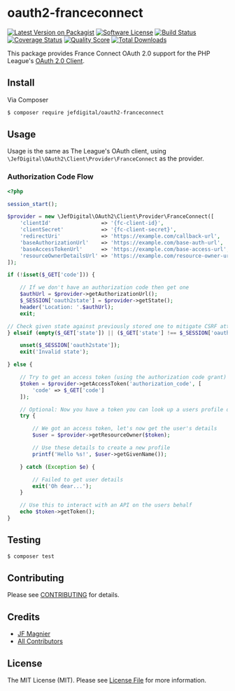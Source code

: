 # oauth2-franceconnect

[![Latest Version on Packagist][ico-version]][link-packagist]
[![Software License][ico-license]](LICENSE.md)
[![Build Status][ico-travis]][link-travis]
[![Coverage Status][ico-scrutinizer]][link-scrutinizer]
[![Quality Score][ico-code-quality]][link-code-quality]
[![Total Downloads][ico-downloads]][link-downloads]

This package provides France Connect OAuth 2.0 support for the PHP League's [OAuth 2.0 Client](https://github.com/thephpleague/oauth2-client).

## Install

Via Composer

``` bash
$ composer require jefdigital/oauth2-franceconnect
```

## Usage

Usage is the same as The League's OAuth client, using `\JefDigital\OAuth2\Client\Provider\FranceConnect` as the provider.

### Authorization Code Flow

```php
<?php

session_start();

$provider = new \JefDigital\OAuth2\Client\Provider\FranceConnect([
    'clientId'                => '{fc-client-id}',
    'clientSecret'            => '{fc-client-secret}',
    'redirectUri'             => 'https://example.com/callback-url',
    'baseAuthorizationUrl'    => 'https://example.com/base-auth-url',
    'baseAccessTokenUrl'      => 'https://example.com/base-access-url',
    'resourceOwnerDetailsUrl' => 'https://example.com/resource-owner-url',
]);

if (!isset($_GET['code'])) {

    // If we don't have an authorization code then get one
    $authUrl = $provider->getAuthorizationUrl();
    $_SESSION['oauth2state'] = $provider->getState();
    header('Location: '.$authUrl);
    exit;

// Check given state against previously stored one to mitigate CSRF attack
} elseif (empty($_GET['state']) || ($_GET['state'] !== $_SESSION['oauth2state'])) {

    unset($_SESSION['oauth2state']);
    exit('Invalid state');

} else {

    // Try to get an access token (using the authorization code grant)
    $token = $provider->getAccessToken('authorization_code', [
        'code' => $_GET['code']
    ]);

    // Optional: Now you have a token you can look up a users profile data
    try {

        // We got an access token, let's now get the user's details
        $user = $provider->getResourceOwner($token);

        // Use these details to create a new profile
        printf('Hello %s!', $user->getGivenName());

    } catch (Exception $e) {

        // Failed to get user details
        exit('Oh dear...');
    }

    // Use this to interact with an API on the users behalf
    echo $token->getToken();
}

```

## Testing

``` bash
$ composer test
```

## Contributing

Please see [CONTRIBUTING](CONTRIBUTING.md) for details.

## Credits

- [JF Magnier][link-author]
- [All Contributors][link-contributors]

## License

The MIT License (MIT). Please see [License File](LICENSE.md) for more information.

[ico-version]: https://img.shields.io/packagist/v/jefdigital/oauth2-franceconnect.svg?style=flat-square
[ico-license]: https://img.shields.io/badge/license-MIT-brightgreen.svg?style=flat-square
[ico-travis]: https://img.shields.io/travis/jefdigital/oauth2-franceconnect/master.svg?style=flat-square
[ico-scrutinizer]: https://img.shields.io/scrutinizer/coverage/g/jefdigital/oauth2-franceconnect.svg?style=flat-square
[ico-code-quality]: https://img.shields.io/scrutinizer/g/jefdigital/oauth2-franceconnect.svg?style=flat-square
[ico-downloads]: https://img.shields.io/packagist/dt/jefdigital/oauth2-franceconnect.svg?style=flat-square

[link-packagist]: https://packagist.org/packages/jefdigital/oauth2-franceconnect
[link-travis]: https://travis-ci.org/jefdigital/oauth2-franceconnect
[link-scrutinizer]: https://scrutinizer-ci.com/g/jefdigital/oauth2-franceconnect/code-structure
[link-code-quality]: https://scrutinizer-ci.com/g/jefdigital/oauth2-franceconnect
[link-downloads]: https://packagist.org/packages/jefdigital/oauth2-franceconnect
[link-author]: https://github.com/jefdigital
[link-contributors]: ../../contributors
